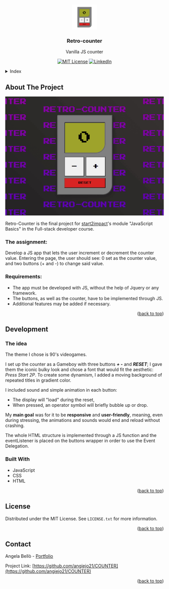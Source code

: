 <!-- Improved compatibility of back to top link: See: https://github.com/othneildrew/Best-README-Template/pull/73 -->

<a name="readme-top"></a>

<!-- PROJECT LOGO -->
<br />
<div align="center">
  <a href="https://github.com/angiejo21/COUNTER">
    <img src="assets\img\favicon\android-chrome-192x192.png" alt="Logo" width="80" height="80">
  </a>

<h3 align="center">Retro-counter</h3>

  <p align="center">
    Vanilla JS counter
  </p>

[![MIT License][license-shield]][license-url]
[![LinkedIn][linkedin-shield]][linkedin-url]

</div>

<details>
  <summary>Index</summary>
  <ol>
    <li>
      <a href="#about-the-project">About The Project</a>
      <ul>
        <li><a href="#the-assignment">The assignment</a></li>
        <li><a href="#requirements">Requirements</a></li>
      </ul>
    </li>
    <li>
      <a href="#development">Development</a>
      <ul>
        <li><a href="#the-idea">The idea</a></li>
        <li><a href="#built-with">Built With</a></li>
      </ul>
    </li>
    <li><a href="#license">License</a></li>
    <li><a href="#contact">Contact</a></li>
  </ol>
</details>

<!-- ABOUT THE PROJECT -->

## About The Project

[![Product Name Screen Shot][product-screenshot]](https://counter.bello.codes)

Retro-Counter is the final project for [start2impact](https://www.start2impact.it/)'s module "JavaScript Basics" in the Full-stack developer course.

### The assignment:

Develop a JS app that lets the user increment or decrement the counter value. Entering the page, the user should see: 0 set as the counter value, and two buttons (+ and -) to change said value.

### Requirements:

- The app must be developed with JS, without the help of Jquery or any framework.
- The buttons, as well as the counter, have to be implemented through JS.
- Additional features may be added if necessary.

<p align="right">(<a href="#readme-top">back to top</a>)</p>

## Development

### The idea

The theme I chose is 90's videogames.

I set up the counter as a Gameboy with three buttons <strong>_+_ _-_</strong> and <strong>_RESET_</strong>; I gave them the iconic bulky look and chose a font that would fit the aesthetic: _Press Start 2P_. To create some dynamism, I added a moving background of repeated titles in gradient color.

I included sound and simple animation in each button:

- The display will "load" during the reset,
- When pressed, an operator symbol will briefly bubble up or drop.

My <strong>main goal</strong> was for it to be <strong>responsive</strong> and <strong>user-friendly</strong>, meaning, even during stressing, the animations and sounds would end and reload without crashing.

The whole HTML structure is implemented through a JS function and the eventListener is placed on the buttons wrapper in order to use the Event Delegation.

### Built With

- JavaScript
- CSS
- HTML

<p align="right">(<a href="#readme-top">back to top</a>)</p>

<!-- LICENSE -->

## License

Distributed under the MIT License. See `LICENSE.txt` for more information.

<p align="right">(<a href="#readme-top">back to top</a>)</p>

<!-- CONTACT -->

## Contact

Angela Bellò - [Portfolio](https://bello.codes)

Project Link: [https://github.com/angiejo21/COUNTER](https://github.com/angiejo21/COUNTER)

<p align="right">(<a href="#readme-top">back to top</a>)</p>

<!-- MARKDOWN LINKS & IMAGES -->
<!-- https://www.markdownguide.org/basic-syntax/#reference-style-links -->

[license-shield]: https://img.shields.io/github/license/angiejo21/COUNTER.svg?style=for-the-badge
[license-url]: https://github.com/angiejo21/COUNTER/blob/master/LICENSE
[linkedin-shield]: https://img.shields.io/badge/-LinkedIn-black.svg?style=for-the-badge&logo=linkedin&colorB=555
[linkedin-url]: https://www.linkedin.com/in/angelabello/
[product-screenshot]: /assets/img/screenshot.gif
